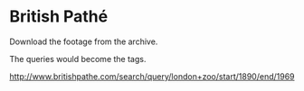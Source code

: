 # British Pathé

Download the footage from the archive.

The queries would become the tags.

http://www.britishpathe.com/search/query/london+zoo/start/1890/end/1969


